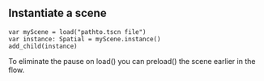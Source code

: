 ## Instantiate a scene

```
var myScene = load("pathto.tscn file")
var instance: Spatial = myScene.instance()
add_child(instance)
```

To eliminate the pause on load() you can preload() the scene earlier in the flow.
